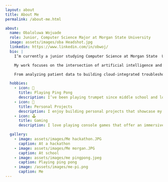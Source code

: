 ```yaml
---
layout: about
title: About Me
permalink: /about-me.html

about:
  name: Obaloluwa Wojuade
  role: Junior, Computer Science Major at Morgan State University
  image: assets/images/oba Headshot.jpg
  linkedin: https://www.linkedin.com/in/obwoj/
  bio: |
    I’m currently a junior studying Computer Science at Morgan State  University in Baltimore, Maryland. I expect to graduate in 2027.

    My work focuses on the intersection of artificial intelligence and real-world impact—how machine learning, data science, and cloud computing can be used to address healthcare disparities and improve system efficiency

    From analyzing patient data to building cloud-integrated troubleshooting tools, I aim to create smart, scalable solutions that empower communities and enhance user experiences.

  hobbies:
    - icon: 🏓
      title: Playing Ping Pong
      description: I’ve been playing trumpet since middle school and love improvising to Coltrane and Miles Davis tracks.
    - icon: 🤖
      title: Personal Projects
      description: I enjoy building personal projects that showcase my interest and solve problems.
    - icon: 🕹️
      title: Gaming
      description: I love playing console games that offer an immersive experience.

  gallery:
    - image: assets/images/Me hackathon.JPG
      caption: At a hackathon
    - image: assets/images/Me morgan.JPG
      caption: At school
    - image: assets/images/me pingpong.jpeg
      caption: Playing ping pong
    - image: /assets/images/me-pi.png
      caption: Me 
---
```

